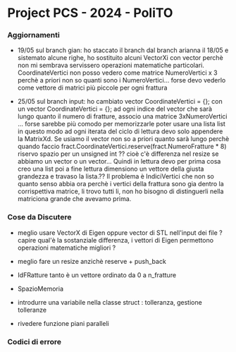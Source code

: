 # Project PCS - 2024 - PoliTO

### Aggiornamenti
- 19/05 sul branch gian: ho staccato il branch dal branch arianna il 18/05 e sistemato alcune righe, ho sostituito alcuni VectorXi con vector<unsigned int> perchè non mi sembrava servissero operazioni matematiche particolari.
CoordinateVertici non posso vedero come matrice NumeroVertici x 3 perchè a priori non so quanti sono i NumeroVertici... forse devo vederlo come vettore di matrici più piccole per ogni frattura

- 25/05 sul  branch input: ho cambiato  vector<Vector3d> CoordinateVertici = {};  con un vector<MatrixXd> CoordinateVertici = {}; ad ogni indice del vector che sarà lungo quanto il numero di fratture, associo una matrice 3xNumeroVertici ... forse sarebbe più comodo per memorizzarle poter usare una lista list<MatrixXd> in questo modo ad ogni iterata del ciclo di lettura devo solo appendere la MatrixXd. Se usiamo il vector non so a priori quanto sarà lungo perchè quando faccio  fract.CoordinateVertici.reserve(fract.NumeroFratture * 8) riservo spazio per un unsigned int ?? cioè c'è differenza nel resize se abbiamo un vector<Vector3d> o un vector<MatrixXd>...
Quindi in lettura devo per prima cosa creo una list<MatrixXd> poi a fine lettura dimensiono un vettore della giusta grandezza e travaso la lista.?? Il problema è IndiciVertici che non so quanto senso abbia ora perchè i vertici della frattura sono gia dentro la corrispettiva matrice, li trovo tutti li, non ho bisogno di distinguerli nella matriciona grande che avevamo prima.  

### Cose da Discutere
- meglio usare VectorX di Eigen oppure vector di STL nell'input dei file ? capire qual'è la sostanziale differenza, i vettori di Eigen permettono operazioni matematiche migliori ?

- meglio fare un resize anzichè reserve + push_back 
- IdFRatture tanto è un vettore ordinato da 0 a n_fratture
- SpazioMemoria

- introdurre una variabile nella classe struct : tolleranza, gestione tolleranze
- rivedere funzione piani paralleli


### Codici di errore

